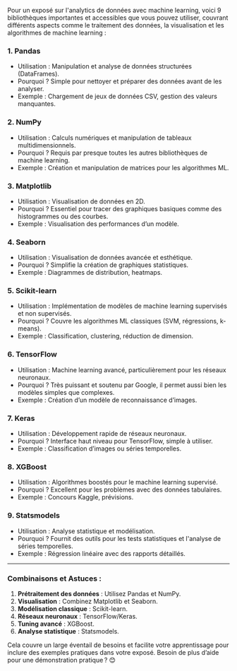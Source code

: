 Pour un exposé sur l'analytics de données avec machine learning, voici 9 bibliothèques importantes et accessibles que vous pouvez utiliser, couvrant différents aspects comme le traitement des données, la visualisation et les algorithmes de machine learning :

### 1. **Pandas**  
   - Utilisation : Manipulation et analyse de données structurées (DataFrames).  
   - Pourquoi ? Simple pour nettoyer et préparer des données avant de les analyser.  
   - Exemple : Chargement de jeux de données CSV, gestion des valeurs manquantes.

### 2. **NumPy**  
   - Utilisation : Calculs numériques et manipulation de tableaux multidimensionnels.  
   - Pourquoi ? Requis par presque toutes les autres bibliothèques de machine learning.  
   - Exemple : Création et manipulation de matrices pour les algorithmes ML.

### 3. **Matplotlib**  
   - Utilisation : Visualisation de données en 2D.  
   - Pourquoi ? Essentiel pour tracer des graphiques basiques comme des histogrammes ou des courbes.  
   - Exemple : Visualisation des performances d’un modèle.

### 4. **Seaborn**  
   - Utilisation : Visualisation de données avancée et esthétique.  
   - Pourquoi ? Simplifie la création de graphiques statistiques.  
   - Exemple : Diagrammes de distribution, heatmaps.

### 5. **Scikit-learn**  
   - Utilisation : Implémentation de modèles de machine learning supervisés et non supervisés.  
   - Pourquoi ? Couvre les algorithmes ML classiques (SVM, régressions, k-means).  
   - Exemple : Classification, clustering, réduction de dimension.

### 6. **TensorFlow**  
   - Utilisation : Machine learning avancé, particulièrement pour les réseaux neuronaux.  
   - Pourquoi ? Très puissant et soutenu par Google, il permet aussi bien les modèles simples que complexes.  
   - Exemple : Création d’un modèle de reconnaissance d’images.

### 7. **Keras**  
   - Utilisation : Développement rapide de réseaux neuronaux.  
   - Pourquoi ? Interface haut niveau pour TensorFlow, simple à utiliser.  
   - Exemple : Classification d’images ou séries temporelles.

### 8. **XGBoost**  
   - Utilisation : Algorithmes boostés pour le machine learning supervisé.  
   - Pourquoi ? Excellent pour les problèmes avec des données tabulaires.  
   - Exemple : Concours Kaggle, prévisions.

### 9. **Statsmodels**  
   - Utilisation : Analyse statistique et modélisation.  
   - Pourquoi ? Fournit des outils pour les tests statistiques et l'analyse de séries temporelles.  
   - Exemple : Régression linéaire avec des rapports détaillés.

---

### Combinaisons et Astuces :
1. **Prétraitement des données** : Utilisez Pandas et NumPy.  
2. **Visualisation** : Combinez Matplotlib et Seaborn.  
3. **Modélisation classique** : Scikit-learn.  
4. **Réseaux neuronaux** : TensorFlow/Keras.  
5. **Tuning avancé** : XGBoost.  
6. **Analyse statistique** : Statsmodels.

Cela couvre un large éventail de besoins et facilite votre apprentissage pour inclure des exemples pratiques dans votre exposé. Besoin de plus d’aide pour une démonstration pratique ? 😊

